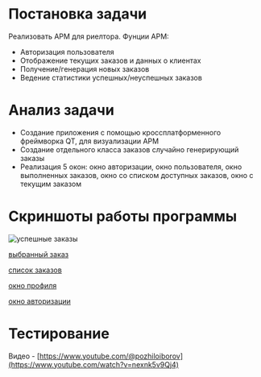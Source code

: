 # Постановка задачи # 

Реализовать АРМ  для риелтора.
Фунции АРМ:

- Авторизация пользователя
- Отображение текущих заказов и данных о клиентах
- Получение/генерация новых заказов 
- Ведение статистики успешных/неуспешных заказов

# Анализ задачи #

- Создание приложения с помощью кроссплатформенного фреймворка QT, для визуализации АРМ
- Создание отдельного класса заказов случайно генерирующий заказы
- Реализация 5 окон: окно авторизации, окно пользователя, окно выполненных заказов, окно со списком доступных заказов, окно с текущим заказом

# Скриншоты работы программы #

![успешные заказы](https://github.com/pozhiloiborov/ARM/assets/116288619/bf0b0008-9c65-44c8-a977-daa9e29c1114)

[выбранный  заказ](https://github.com/pozhiloiborov/ARM/assets/116288619/74c78533-72dc-47f8-a9c0-30b1ac5570ba)

[список заказов](https://github.com/pozhiloiborov/ARM/assets/116288619/137076f6-d566-46d8-bdf5-fe090db5a02d)

[окно профиля](https://github.com/pozhiloiborov/ARM/assets/116288619/5bb12842-a79c-40f3-b232-9b88d68fc529)

[окно авторизации](https://github.com/pozhiloiborov/ARM/assets/116288619/a4bbd482-84be-4047-8315-455b5e22cd17)

# Тестирование #

Видео - [https://www.youtube.com/@pozhiloiborov](https://www.youtube.com/watch?v=nexnk5v9Qj4)

